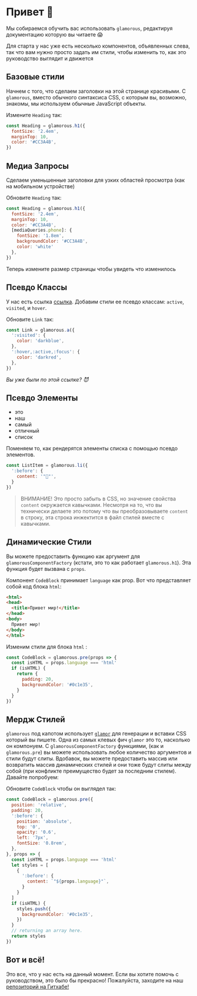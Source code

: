# Привет 👋

Мы собираемся обучить вас использовать `glamorous`, редактируя документацию которую вы читаете 😱

Для старта у нас уже есть несколько компонентов, объявленных слева, так 
что вам нужно просто задать им стили, чтобы изменить то, как это руководство выглядит и движется

## Базовые стили

Начнем с того, что сделаем заголовки на этой странице красивыми. С `glamorous`, вместо
обычного синтаксиса CSS, с которым вы, возможно, знакомы, мы используем обычные JavaScript
объекты.

Измените `Heading` так:

```js
const Heading = glamorous.h1({
  fontSize: '2.4em',
  marginTop: 10,
  color: '#CC3A4B',
})
```
  
## Медиа Запросы

Сделаем уменьшенные заголовки для узких областей просмотра (как на мобильном
устройстве)

Обновите `Heading` так:

```js
const Heading = glamorous.h1({
  fontSize: '2.4em',
  marginTop: 10,
  color: '#CC3A4B',
  [mediaQueries.phone]: {
    fontSize: '1.8em',
    backgroundColor: '#CC3A4B',
    color: 'white'
  },
})
```

Теперь измените размер страницы чтобы увидеть что изменилось

## Псевдо Классы

У нас есть ссылка [ссылка](https://www.youtube.com/watch?v=dQw4w9WgXcQ). Добавим стили
ее псевдо классам: `active`, `visited`, и `hover`.

Обновите `Link` так:

```js
const Link = glamorous.a({
  ':visited': {
    color: 'darkblue',
  },
  ':hover,:active,:focus': {
    color: 'darkred',
  },
})
```

_Вы уже были по этой ссылке? 😈_

## Псевдо Элементы

- это
- наш
- самый
- отличный
- список

Поменяем то, как рендерятся элементы списка с помощью псевдо элементов.

```js
const ListItem = glamorous.li({
  ':before': {
    content: '"💎"',
  }
})
```

> ВНИМАНИЕ! Это просто забыть в CSS, но значение свойства `content` окружается
> кавычками. Несмотря на то, что вы технически делаете это потому что 
> вы преобразовываете `content` в строку, эта строка инжектится в файл
> стилей вместе с кавычками.  

## Динамические Стили

Вы можете предоставить функцию как аргумент для `glamorousComponentFactory` 
(кстати, это то как работает `glamorous.h1`). Эта функция будет вызвана с
`props`.

Компонент `CodeBlock` принимает `language` как prop. Вот что представляет собой
код блока `html`:

```html
<html>
<head>
  <title>Привет мир!</title>
</head>
<body>
  Привет мир!
</body>
</html>
```

Изменим стили для блока `html` :

```js
const CodeBlock = glamorous.pre(props => {
  const isHTML = props.language === 'html'
  if (isHTML) {
    return {
      padding: 20,
      backgroundColor: '#0c1e35',
    }
  }
})
```

## Мердж Стилей

`glamorous` под капотом использует [`glamor`](https://github.com/threepointone/glamor) 
для генерации и вставки CSS который вы пишете. Одна из самых клевых фич
`glamor` это то, насколько он компонуем. C `glamorousComponentFactory` функциями,
(как и `glamorous.pre`) вы можете использовать любое количество аргументов и стили
будут слиты. Вдобавок, вы можете предоставить массив или возвратить массив динамических стилей
и они тоже будут слиты между собой (при конфликте преимущество будет за последним стилем).
Давайте попробуем:

Обновите `CodeBlock` чтобы он выглядел так:

```js
const CodeBlock = glamorous.pre({
  position: 'relative',
  padding: 20,
  ':before': {
    position: 'absolute',
    top: '0',
    opacity: '0.6',
    left: '7px',
    fontSize: '0.8rem',
  },
}, props => {
  const isHTML = props.language === 'html'
  let styles = [
    {
      ':before': {
        content: `"${props.language}"`,
      }
    }
  ]
  if (isHTML) {
    styles.push({
      backgroundColor: '#0c1e35',
    })
  }
  // returning an array here.
  return styles
})
```

## Вот и всё!

Это все, что у нас есть на данный момент. Если вы хотите помочь с руководством, 
это было бы прекрасно! Пожалуйста, заходите на наш [репозиторий на Гитхабе!](https://github.com/kentcdodds/glamorous-website)
